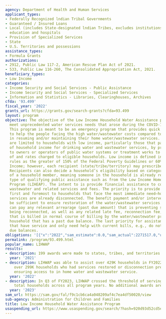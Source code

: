 ```yaml
---
agency: Department of Health and Human Services
applicant_types:
- Federally Recognized lndian Tribal Governments
- Guaranteed / Insured Loans
- Local (includes State-designated lndian Tribes, excludes institutions of higher
  education and hospitals
- Provision of Specialized Services
- State
- U.S. Territories and possessions
assistance_types:
- Formula Grants
authorizations:
- 2912, Public Law 117-2, American Rescue Plan Act of 2021.
- 533, Public Law 116-260, The Consolidated Appropriation Act, 2021.
beneficiary_types:
- Low Income
categories:
- Income Security and Social Services - Public Assistance
- Income Security and Social Services - Specialized Services
- Information and Statistics - Libraries, Clearinghouses, Archives
cfda: '93.499'
fiscal_year: '2022'
grants_url: https://grants.gov/search-grants?cfda=93.499
layout: program
objective: The objective of the Low Income Household Water Assistance program is to
  meet unprecedented water services needs that arose during the COVID-19 pandemic.
  This program is meant to be an emergency program that provides quick intervention
  to help the people facing the high water/wastewater costs compared to their income
  in resuming and/or maintaining their home water/wastewater services. The benefits
  are limited to households with low income, particularly those that pay a high proportion
  of household income for drinking water and wastewater services, by providing funds
  to owners or operators of public water systems or treatment works to reduce arrearages
  of and rates charged to eligible households. Low income is defined in the federal
  rules as the greater of 150% of the Federal Poverty Guidelines or 60% of State Median
  Income; however, each recipient (state/tribe/territory) may prescribe a lower cut-off.
  Recipients can also decide a household’s eligibility based on categorical eligibility
  of a household member, meaning someone in the household is already receiving another
  type of qualifying public assistance such as from the Low Income Home Energy Assistance
  Program (LIHEAP). The intent to is provide financial assistance to cover water,
  wastewater and related services and fees. The priority is to provide assistance
  first and foremost to households that face the most immediate need—households whose
  services are already disconnected. The benefit payment and/or interventions shall
  be sufficient to ensure restoration of the water/wastewater services. The benefits
  can pay any relevant arrearage (past due amount) that is preventing service from
  being reconnected, as well as any related late fee, reconnection fee, penalty, etc.,
  that is billed in normal course of billing by the water/wastewater provider to any
  household that has a past due balance. The last priority for assistance is for households
  that have service and only need help with current bills, e.g., do not have past
  due balances.
obligations: '[{"x":"2022","sam_estimate":0.0,"sam_actual":2271517.0,"usa_spending_actual":2206971.0},{"x":"2023","sam_estimate":4487124.0,"sam_actual":0.0,"usa_spending_actual":0.0},{"x":"2024","sam_estimate":0.0,"sam_actual":0.0,"usa_spending_actual":0.0}]'
permalink: /program/93.499.html
popular_name: LIHWAP
results:
- description: 199 awards were made to states, tribes, and territories.
  year: '2021'
- description: LIHWAP was able to assist over 429K households in FY2022, including
    over 299K households who had services restored or disconnection prevented, thus
    ensuring access to in home water and wastewater service.
  year: '2022'
- description: In Q3 of FY2023, LIHWAP crossed the threshold of serving over 1,000,000
    total households across all program years. No additional awards are expected.
  year: '2023'
sam_url: https://sam.gov/fal/f9c1cb6ca4a048209af4c7ea4df50020/view
sub-agency: Administration for Children and Families
title: Low Income Household Water Assistance Program
usaspending_url: https://www.usaspending.gov/search/?hash=920d93d52cd5e06c91dd5f8367c92500
---
```

